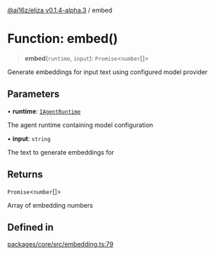 [@ai16z/eliza v0.1.4-alpha.3](../index.md) / embed

# Function: embed()

> **embed**(`runtime`, `input`): `Promise`\<`number`[]\>

Generate embeddings for input text using configured model provider

## Parameters

• **runtime**: [`IAgentRuntime`](../interfaces/IAgentRuntime.md)

The agent runtime containing model configuration

• **input**: `string`

The text to generate embeddings for

## Returns

`Promise`\<`number`[]\>

Array of embedding numbers

## Defined in

[packages/core/src/embedding.ts:79](https://github.com/ai16z/eliza/blob/main/packages/core/src/embedding.ts#L79)
